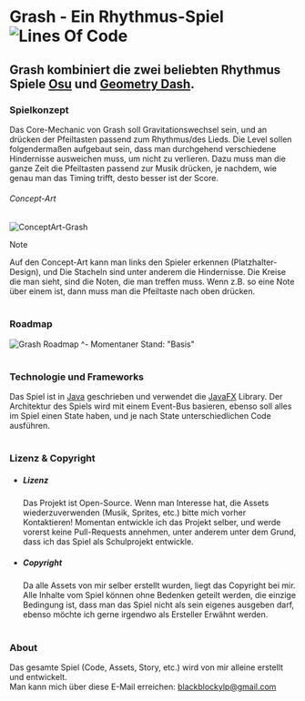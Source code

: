 # Grash - Ein Rhythmus-Spiel ![Lines Of Code](https://img.shields.io/badge/dynamic/json?label=Lines+Of+Code&query=%24%5B7%5D.linesOfCode&url=https%3A%2F%2Fapi.codetabs.com%2Fv1%2Floc%3Fgithub%3DBlackBlocky%2FGrash)
## Grash kombiniert die zwei beliebten Rhythmus Spiele [Osu](https://osu.ppy.sh) und [Geometry Dash](https://store.steampowered.com/app/322170/Geometry_Dash/).

### Spielkonzept
Das Core-Mechanic von Grash soll Gravitationswechsel sein, und an drücken der Pfeiltasten passend zum Rhythmus/des Lieds.
Die Level sollen folgendermaßen aufgebaut sein, dass man durchgehend verschiedene Hindernisse ausweichen muss, um nicht zu verlieren.
Dazu muss man die ganze Zeit die Pfeiltasten passend zur Musik drücken, je nachdem, wie genau man das Timing trifft, desto besser ist der Score.

###### Concept-Art
![ConceptArt-Grash](https://github.com/user-attachments/assets/abb5d64b-a7da-4c91-bcb5-a4a712cfb55d)

> [!NOTE]
> Auf den Concept-Art kann man links den Spieler erkennen (Platzhalter-Design), und Die Stacheln sind unter anderem die Hindernisse.
> Die Kreise die man sieht, sind die Noten, die man treffen muss. Wenn z.B. so eine Note über einem ist, dann muss man die Pfeiltaste nach oben drücken.

#
### Roadmap
![Grash Roadmap](https://github.com/user-attachments/assets/f5920172-21b3-4b70-a025-e62b90545804)
^- Momentaner Stand: "Basis"

#
### Technologie und Frameworks
Das Spiel ist in [Java](https://www.java.com/de/) geschrieben und verwendet die [JavaFX](https://openjfx.io) Library.
Der Architektur des Spiels wird mit einem Event-Bus basieren, ebenso soll alles im Spiel einen State haben, und je nach State unterschiedlichen Code ausführen.

#
### Lizenz & Copyright
- ##### Lizenz
  Das Projekt ist Open-Source. Wenn man Interesse hat, die Assets wiederzuverwenden (Musik, Sprites, etc.) bitte mich vorher Kontaktieren!
  Momentan entwickle ich das Projekt selber, und werde vorerst keine Pull-Requests annehmen, unter anderem unter dem Grund, dass ich das Spiel als Schulprojekt entwickle.

- ##### Copyright
  Da alle Assets von mir selber erstellt wurden, liegt das Copyright bei mir.
  Alle Inhalte vom Spiel können ohne Bedenken geteilt werden, die einzige Bedingung ist, dass man das Spiel nicht als sein eigenes ausgeben darf, ebenso möchte ich gerne irgendwo als Ersteller Erwähnt werden.

#
### About
Das gesamte Spiel (Code, Assets, Story, etc.) wird von mir alleine erstellt und entwickelt. <br>
Man kann mich über diese E-Mail erreichen: blackblockylp@gmail.com
